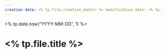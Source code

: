 ```yaml
--- 
creation date: <% tp.file.creation_date() %> modification date: <% tp.file.last_modified_date("dddd Do MMMM YYYY HH:mm:ss") %> 
--- 
```


<% tp.date.now("YYYY-MM-DD", 1) %> 

# <% tp.file.title %> 